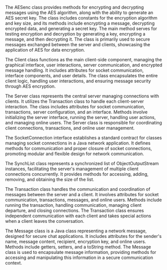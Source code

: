 The AESenc class provides methods for encrypting and decrypting messages using the AES algorithm, along with the ability to generate an AES secret key. The class includes constants for the encryption algorithm and key size, and its methods include encrypting a message, decrypting encrypted data, and generating a secret key. The main method serves for testing encryption and decryption by generating a key, encrypting a message, and then decrypting it. The class is primarily used to secure messages exchanged between the server and clients, showcasing the application of AES for data encryption.

The Client class functions as the main client-side component, managing the graphical interface, user interactions, server communication, and encrypted message handling. It includes attributes for socket communication, interface components, and user details. The class encapsulates the entire client logic, handling user interactions, and ensuring message security through AES encryption.

The Server class represents the central server managing connections with clients. It utilizes the Transaction class to handle each client-server interaction. The class includes attributes for socket communication, transactions, server configuration, and an interface. Methods involve initializing the server interface, running the server, handling user actions, and managing online users. The Server class is responsible for coordinating client connections, transactions, and online user management.

The SocketConnection interface establishes a standard contract for classes managing socket connections in a Java network application. It defines methods for communication and proper closure of socket connections, promoting modular and flexible design for network communication.

The SynchList class represents a synchronized list of ObjectOutputStream instances, facilitating the server's management of multiple client connections concurrently. It provides methods for accessing, adding, removing, and obtaining the size of the list.

The Transaction class handles the communication and coordination of messages between the server and a client. It involves attributes for socket communication, transactions, messages, and online users. Methods include running the transaction, handling communication, managing client departure, and closing connections. The Transaction class ensures independent communication with each client and takes special actions when a client leaves the conversation.

The Message class is a Java class representing a network message, designed for secure chat applications. It includes attributes for the sender's name, message content, recipient, encryption key, and online users. Methods include getters, setters, and a toString method. The Message class is used to encapsulate message information, providing methods for accessing and manipulating this information in a secure communication context.
